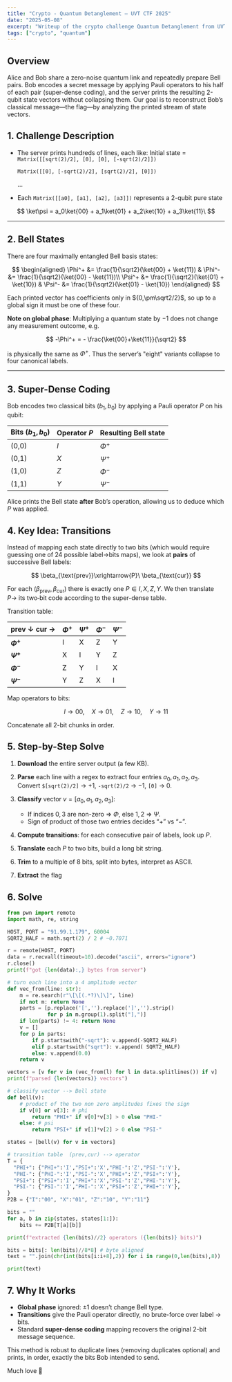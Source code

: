 ```yaml
---
title: "Crypto - Quantum Detanglement – UVT CTF 2025"
date: "2025-05-08"
excerpt: "Writeup of the crypto challenge Quantum Detanglement from UVT CTF 2025"
tags: ["crypto", "quantum"]
---
```


## Overview

Alice and Bob share a zero-noise quantum link and repeatedly prepare Bell pairs. Bob encodes a secret message by applying Pauli operators to his half of each pair (super-dense coding), and the server prints the resulting 2-qubit state vectors without collapsing them. Our goal is to reconstruct Bob’s classical message—the flag—by analyzing the printed stream of state vectors.

## 1. Challenge Description

- The server prints hundreds of lines, each like:
    Initial state = `Matrix([[sqrt(2)/2], [0], [0], [-sqrt(2)/2]])`
  
    `Matrix([[0], [-sqrt(2)/2], [sqrt(2)/2], [0]])`
  
    …

- Each `Matrix([[a0], [a1], [a2], [a3]])` represents a 2-qubit pure state 

$$
\ket\psi = a_0\ket{00} + a_1\ket{01} + a_2\ket{10} + a_3\ket{11}\
$$

---
## 2. Bell States

There are four maximally entangled Bell basis states:

$$
\begin{aligned} \Phi^+ &= \frac{1}{\sqrt2}(\ket{00} + \ket{11}) & \Phi^- &= \frac{1}{\sqrt2}(\ket{00} - \ket{11})\\ \Psi^+ &= \frac{1}{\sqrt2}(\ket{01} + \ket{10}) & \Psi^- &= \frac{1}{\sqrt2}(\ket{01} - \ket{10}) \end{aligned}
$$

Each printed vector has coefficients only in ${0,\pm\sqrt2/2}$, so up to a global sign it must be one of these four.

**Note on global phase**: Multiplying a quantum state by $-1$ does not change any measurement outcome, e.g.

$$
-\Phi^+ = - \frac{\ket{00}+\ket{11}}{\sqrt2}
$$

is physically the same as $\Phi^+$. Thus the server’s "eight" variants collapse to four canonical labels.

---

## 3. Super-Dense Coding

Bob encodes two classical bits $(b_1,b_0)$ by applying a Pauli operator $P$ on his qubit:

|Bits $(b_1,b_0)$|Operator $P$|Resulting Bell state|
|---|---|---|
|(0,0)|$I$|$\Phi^+$|
|(0,1)|$X$|$\Psi^+$|
|(1,0)|$Z$|$\Phi^-$|
|(1,1)|$Y$|$\Psi^-$|

Alice prints the Bell state **after** Bob’s operation, allowing us to deduce which $P$ was applied.

## 4. Key Idea: Transitions

Instead of mapping each state directly to two bits (which would require guessing one of 24 possible label→bits maps), we look at **pairs** of successive Bell labels:

$$
\beta_{\text{prev}}\xrightarrow{P}\ \beta_{\text{cur}}
$$

For each $(\beta_{\text{prev}},\beta_{\text{cur}})$ there is exactly one $P\in{I,X,Z,Y}$. We then translate $P\to$ its two‐bit code according to the super-dense table.

Transition table:

|prev $\downarrow$ cur →|$\Phi^+$|$\Psi^+$|$\Phi^-$|$\Psi^-$|
|---|---|---|---|---|
|**$\Phi^+$**|I|X|Z|Y|
|**$\Psi^+$**|X|I|Y|Z|
|**$\Phi^-$**|Z|Y|I|X|
|**$\Psi^-$**|Y|Z|X|I|

Map operators to bits:  

$$
I\to00,\quad X\to01,\quad Z\to10,\quad Y\to11
$$

Concatenate all 2-bit chunks in order.

## 5. Step-by-Step Solve

1. **Download** the entire server output (a few KB).
2. **Parse** each line with a regex to extract four entries $a_0,a_1,a_2,a_3$.  
    Convert `$[sqrt(2)/2]` → $+1$, `-sqrt(2)/2` → $-1$, `[0]` → $0$.

3. **Classify** vector $v=[a_0,a_1,a_2,a_3]$:
    - If indices ${0,3}$ are non-zero ⇒ $\Phi$, else ${1,2}$ ⇒ $\Psi$.
    - Sign of product of those two entries decides “+” vs “−”.  

4. **Compute transitions**: for each consecutive pair of labels, look up $P$.
5. **Translate** each $P$ to two bits, build a long bit string.
6. **Trim** to a multiple of 8 bits, split into bytes, interpret as ASCII.
7. **Extract** the flag


## 6. Solve

```python
from pwn import remote
import math, re, string

HOST, PORT = "91.99.1.179", 60004
SQRT2_HALF = math.sqrt(2) / 2 # ~0.7071

r = remote(HOST, PORT)
data = r.recvall(timeout=10).decode("ascii", errors="ignore")
r.close()
print(f"got {len(data):,} bytes from server")

# turn each line into a 4 amplitude vector
def vec_from(line: str):
    m = re.search(r"\[\[(.*?)\]\]", line)
    if not m: return None
    parts = [p.replace('[','').replace(']','').strip()
             for p in m.group(1).split("],")]
    if len(parts) != 4: return None
    v = []
    for p in parts:
        if p.startswith("-sqrt"): v.append(-SQRT2_HALF)
        elif p.startswith("sqrt"): v.append( SQRT2_HALF)
        else: v.append(0.0)
    return v

vectors = [v for v in (vec_from(l) for l in data.splitlines()) if v]
print(f"parsed {len(vectors)} vectors")

# classify vector --> Bell state
def bell(v):
    # product of the two non zero amplitudes fixes the sign
    if v[0] or v[3]: # phi
        return "PHI+" if v[0]*v[3] > 0 else "PHI-"
    else: # psi
        return "PSI+" if v[1]*v[2] > 0 else "PSI-"

states = [bell(v) for v in vectors]

# transition table  (prev,cur) --> operator
T = {
  "PHI+": {"PHI+":'I',"PSI+":'X',"PHI-":'Z',"PSI-":'Y'},
  "PHI-": {"PHI-":'I',"PSI-":'X',"PHI+":'Z',"PSI+":'Y'},
  "PSI+": {"PSI+":'I',"PHI+":'X',"PSI-":'Z',"PHI-":'Y'},
  "PSI-": {"PSI-":'I',"PHI-":'X',"PSI+":'Z',"PHI+":'Y'},
}
P2B = {"I":"00", "X":"01", "Z":"10", "Y":"11"}

bits = ""
for a, b in zip(states, states[1:]):
    bits += P2B[T[a][b]]

print(f"extracted {len(bits)//2} operators ({len(bits)} bits)")

bits = bits[: len(bits)//8*8] # byte aligned
text = "".join(chr(int(bits[i:i+8],2)) for i in range(0,len(bits),8))

print(text)
```

## 7. Why It Works

- **Global phase** ignored: ±1 doesn’t change Bell type.
- **Transitions** give the Pauli operator directly, no brute-force over label → bits.
- Standard **super-dense coding** mapping recovers the original 2-bit message sequence.

This method is robust to duplicate lines (removing duplicates optional) and prints, in order, exactly the bits Bob intended to send.


Much love 💋
